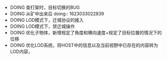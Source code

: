 - DOING 查打架时，目标切换的BUG
- DOING 从矿中出来后
  doing:: 1623033022839
- DOING LOD模式下，迁城协议的接入
- DOING LOD模式下，禁迁城操作
- DOING 优化子物体，新增规定了角度和横向速度+规定了目标位置的情况下的位移
- DOING 优化LOD系统，将HOST中的信息以及当前视野中已存在的内容转为LOD内容，